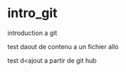 # intro_git

introduction a git

test daout de contenu a un fichier
allo

test d<ajout a partir de git hub
